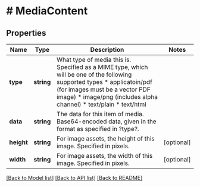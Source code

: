 # # MediaContent

## Properties

Name | Type | Description | Notes
------------ | ------------- | ------------- | -------------
**type** | **string** | What type of media this is. Specified as a MIME type, which will be one of the following supported types  * applicatoin/pdf (for images must be a vector PDF image) * image/png (includes alpha channel) * text/plain * text/html |
**data** | **string** | The data for this item of media. Base64-encoded data, given in the format as specified in ?type?. |
**height** | **string** | For image assets, the height of this image. Specified in pixels. | [optional]
**width** | **string** | For image assets, the width of this image. Specified in pixels. | [optional]

[[Back to Model list]](../../README.md#models) [[Back to API list]](../../README.md#endpoints) [[Back to README]](../../README.md)
